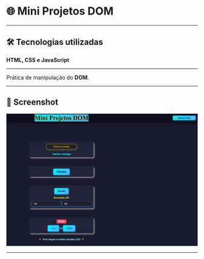 # 🌐 Mini Projetos DOM

---

## 🛠️ Tecnologias utilizadas

 **HTML, CSS e JavaScript** 

 ---
 
 Prática de manipulação do **DOM**.

---

## 📸 Screenshot

![Preview do Projeto](./imagem_2025-09-30_154451961.png)

---

